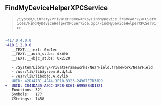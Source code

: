 ## FindMyDeviceHelperXPCService

> `/System/Library/PrivateFrameworks/FindMyDevice.framework/XPCServices/FindMyDeviceHelperXPCService.xpc/FindMyDeviceHelperXPCService`

```diff

-417.0.4.0.0
+418.1.2.0.0
   __TEXT.__text: 0xd1ec
   __TEXT.__auth_stubs: 0x600
   __TEXT.__objc_stubs: 0x2520

   - /System/Library/PrivateFrameworks/NearField.framework/NearField
   - /usr/lib/libSystem.B.dylib
   - /usr/lib/libobjc.A.dylib
-  UUID: 42D347B1-4CA4-3F10-B323-24907E7D36D9
+  UUID: C844DA35-A5CC-3F28-BC61-6995EB4D1821
   Functions: 321
   Symbols:   177
   CStrings:  1458

```
